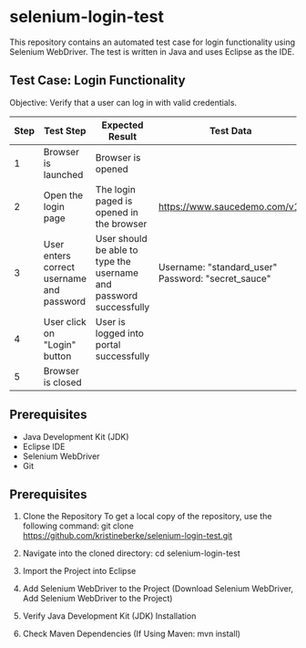 # selenium-login-test
This repository contains an automated test case for login functionality using Selenium WebDriver. The test is written in Java and uses Eclipse as the IDE.

## Test Case: Login Functionality
Objective: Verify that a user can log in with valid credentials.

| Step | Test Step                    | Expected Result               | Test Data                  |
|------|------------------------------|-------------------------------|----------------------------|
| 1   | Browser is launched           | Browser is opened             |                            |
| 2   | Open the login page           | The login paged is opened in the browser | https://www.saucedemo.com/v1/ |
| 3    | User enters correct username and password | User should be able to type the username and password successfully      | Username: "standard_user"   Password: "secret_sauce" |
| 4   | User click on "Login" button | User is logged into portal successfully |                  |
| 5   | Browser is closed            |                               |                            |


## Prerequisites
- Java Development Kit (JDK)
- Eclipse IDE
- Selenium WebDriver
- Git

## Prerequisites
1. Clone the Repository 
To get a local copy of the repository, use the following command: git clone https://github.com/kristineberke/selenium-login-test.git

2. Navigate into the cloned directory: cd selenium-login-test

3. Import the Project into Eclipse
4. Add Selenium WebDriver to the Project (Download Selenium WebDriver, Add Selenium WebDriver to the Project)
5. Verify Java Development Kit (JDK) Installation
6. Check Maven Dependencies (If Using Maven: mvn install)
